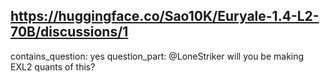 ## https://huggingface.co/Sao10K/Euryale-1.4-L2-70B/discussions/1

contains_question: yes
question_part: @LoneStriker will you be making EXL2 quants of this?